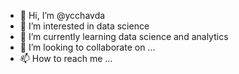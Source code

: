 - 👋 Hi, I’m @ycchavda
- 👀 I’m interested in data science 
- 🌱 I’m currently learning data science and analytics
- 💞️ I’m looking to collaborate on ...
- 📫 How to reach me ...

<!---
ycchavda/ycchavda is a ✨ special ✨ repository because its `README.md` (this file) appears on your GitHub profile.
You can click the Preview link to take a look at your changes.
--->
